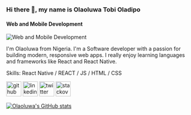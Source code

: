 ### Hi there 👋, my name is Olaoluwa Tobi Oladipo
#### Web and Mobile Development
![Web and Mobile Development](https://pbs.twimg.com/profile_banners/843782854773555200/1671995079/600x200)

I'm Olaoluwa from Nigeria. I'm a Software developer with a passion for building modern, responsive web apps. I really enjoy learning languages and frameworks like React and React Native.

Skills: React Native / REACT / JS / HTML / CSS



[<img src='https://cdn.jsdelivr.net/npm/simple-icons@3.0.1/icons/github.svg' alt='github' height='40'>](https://github.com/oolaoluwatobi)  [<img src='https://cdn.jsdelivr.net/npm/simple-icons@3.0.1/icons/linkedin.svg' alt='linkedin' height='40'>](https://www.linkedin.com/in/olaoluwa-oladipo-242422124/)  [<img src='https://cdn.jsdelivr.net/npm/simple-icons@3.0.1/icons/twitter.svg' alt='twitter' height='40'>](https://twitter.com/o_olaoluwatobi)  [<img src='https://cdn.jsdelivr.net/npm/simple-icons@3.0.1/icons/stackoverflow.svg' alt='stackoverflow' height='40'>](https://stackoverflow.com/users/oolaoluwatobi)  




[![Olaoluwa's GitHub stats](https://github-readme-stats.vercel.app/api?username=oolaoluwatobi)](https://github.com/oolaoluwatobi/github-readme-stats)
